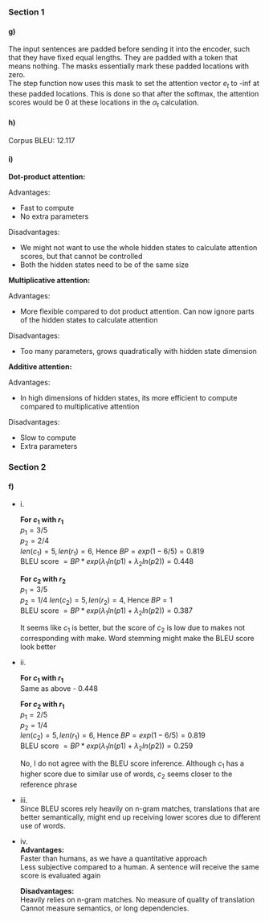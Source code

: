 ### Section 1

#### g)

The input sentences are padded before sending it into the encoder, such that they have fixed equal lengths. They are padded with a token that means nothing. The masks essentially mark these padded locations with zero.  
The step function now uses this mask to set the attention vector $e_t$ to -inf at these padded locations. This is done so that after the softmax, the attention scores would be 0 at these locations in the $\alpha_t$ calculation.

#### h) 

Corpus BLEU: 12.117

#### i)

**Dot-product attention:**

Advantages:

- Fast to compute
- No extra parameters

Disadvantages:

- We might not want to use the whole hidden states to calculate attention scores, but that cannot be controlled
- Both the hidden states need to be of the same size

**Multiplicative attention:**

Advantages:
- More flexible compared to dot product attention. Can now ignore parts of the hidden states to calculate attention

Disadvantages:
- Too many parameters, grows quadratically with hidden state dimension

**Additive attention:**

Advantages:
- In high dimensions of hidden states, its more efficient to compute compared to multiplicative attention

Disadvantages:
- Slow to compute
- Extra parameters



### Section 2

#### f)

- i.

  <strong>For $c_1$ with $r_1$</strong>  
  $p_1 = 3/5$  
  $p_2 = 2/4$  
  $len(c_1)=5, len(r_1)=6 \text{, Hence } BP=exp(1-6/5) = 0.819$  
  $\text{BLEU score } = BP*exp(\lambda_1 ln(p1) + \lambda_2 ln(p2)) = 0.448$

  <strong>For $c_2$ with $r_2$</strong>  
  $p_1 = 3/5$  
  $p_2 = 1/4$ 
  $len(c_2)=5, len(r_2)=4 \text{, Hence } BP=1$  
  $\text{BLEU score } = BP*exp(\lambda_1 ln(p1) + \lambda_2 ln(p2)) = 0.387$  

  It seems like $c_1$ is better, but the score of $c_2$ is low due to <italic>makes</italic> not corresponding with <italic>make<italic>.
  Word stemming might make the BLEU score look better

- ii. 

  <strong>For $c_1$ with $r_1$</strong>  
  $\text{Same as above - }0.448$

  <strong>For $c_2$ with $r_1$</strong>  
  $p_1 = 2/5$  
  $p_2 = 1/4$  
  $len(c_2)=5, len(r_1)=6 \text{, Hence } BP=exp(1-6/5) = 0.819$  
  $\text{BLEU score } = BP*exp(\lambda_1 ln(p1) + \lambda_2 ln(p2)) = 0.259$  

  No, I do not agree with the BLEU score inference. Although $c_1$ has a higher score due to similar use of words, $c_2$ seems closer to the reference phrase

- iii.  
  Since BLEU scores rely heavily on n-gram matches, translations that are better semantically, might end up receiving lower scores due to different use of words.

- iv.  
  <strong>Advantages:</strong>  
  Faster than humans, as we have a quantitative approach  
  Less subjective compared to a human. A sentence will receive the same score is evaluated again   

  <strong>Disadvantages:</strong>  
  Heavily relies on n-gram matches. No measure of quality of translation  
  Cannot measure semantics, or long dependencies.  

  











